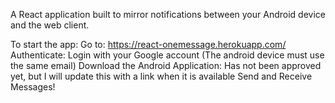 A React application built to mirror notifications between your Android device and the web client. 

To start the app:
  Go to: https://react-onemessage.herokuapp.com/
Authenticate:
  Login with your Google account (The android device must use the same email)
Download the Android Application:
  Has not been approved yet, but I will update this with a link when it is available
Send and Receive Messages!
